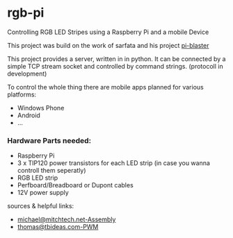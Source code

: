 
<html>
	<head><title></title></head>
	<body>
		<h1>rgb-pi</h1>
		<p >Controlling RGB LED Stripes using a Raspberry Pi and a mobile Device</p>
		<p>This project was build on the work of sarfata and his project <a href="https://github.com/sarfata/pi-blaster">pi-blaster</a></p>
		<p>This project provides a server, written in in python. It can be connected by a simple TCP stream socket and controlled by command strings. (protocoll in development)</p>
		<p>To control the whole thing there are mobile apps planned for various platforms:</p>
		<ul>
			<li>Windows Phone</li>
			<li>Android</li>
			<li>...</li>
		</ul>
		<h3> Hardware Parts needed: </h3>
			<ul>
				<li>Raspberry Pi</li>
				<li>3 x TIP120 power transistors for each LED strip (in case you wanna controll them seperatly)</li>
				<li>RGB LED strip</li>
				<li>Perfboard/Breadboard or Dupont cables</li>
				<li>12V power supply</li>
			</ul>
		<p style="font-size: 1em;">sources & helpful links:</p>
		<ul>
			<li><a href="http://mitchtech.net/raspberry-pi-pwm-rgb-led-strip/">michael@mitchtech.net-Assembly</a></li>
			<li><a href="http://www.tbideas.com/blog/2013/02/controling-a-high-power-rgb-led-with-a-raspberry-pi/">thomas@tbideas.com-PWM</a></li>
		</ul>
	</body>
</html> 
